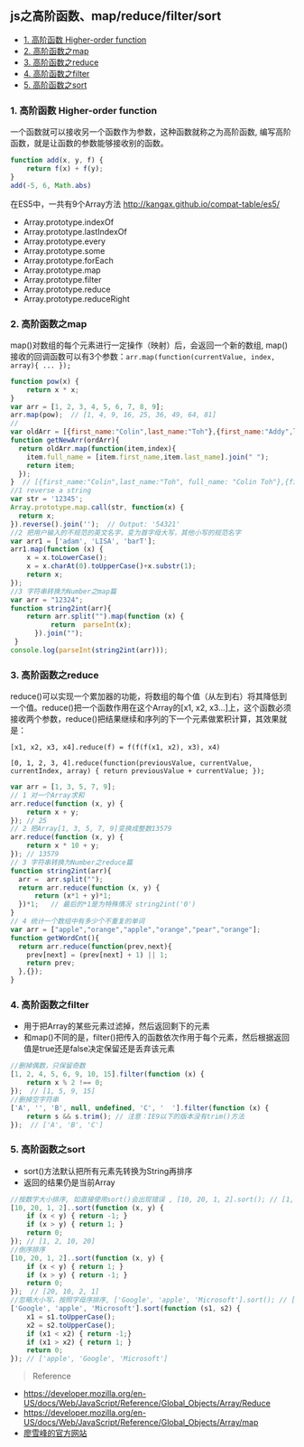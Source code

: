 ## js之高阶函数、map/reduce/filter/sort

- [1. 高阶函数 Higher-order function](#Higher-order-function)
- [2. 高阶函数之map](#map)
- [3. 高阶函数之reduce](#reduce)
- [4. 高阶函数之filter](#filter)
- [5. 高阶函数之sort](#sort)

<h3 id="Higher-order-function"> 1. 高阶函数 Higher-order function</h3>

一个函数就可以接收另一个函数作为参数，这种函数就称之为高阶函数, 编写高阶函数，就是让函数的参数能够接收别的函数。

```javascript
function add(x, y, f) {
    return f(x) + f(y);
}
add(-5, 6, Math.abs)
```

在ES5中，一共有9个Array方法 http://kangax.github.io/compat-table/es5/

- Array.prototype.indexOf
- Array.prototype.lastIndexOf
- Array.prototype.every
- Array.prototype.some
- Array.prototype.forEach
- Array.prototype.map
- Array.prototype.filter
- Array.prototype.reduce
- Array.prototype.reduceRight

<h3 id="map"> 2. 高阶函数之map</h3>

map()对数组的每个元素进行一定操作（映射）后，会返回一个新的数组, map()接收的回调函数可以有3个参数：`arr.map(function(currentValue, index, array){ ... });`

```javascript
function pow(x) {
    return x * x;
}
var arr = [1, 2, 3, 4, 5, 6, 7, 8, 9];
arr.map(pow);  // [1, 4, 9, 16, 25, 36, 49, 64, 81]
//
var oldArr = [{first_name:"Colin",last_name:"Toh"},{first_name:"Addy",last_name:"Osmani"},{first_name:"Yehuda",last_name:"Katz"}];
function getNewArr(ordArr){
  return oldArr.map(function(item,index){
    item.full_name = [item.first_name,item.last_name].join(" ");
    return item;
  });
}  // [{first_name:"Colin",last_name:"Toh", full_name: "Colin Toh"},{first_name:"Addy",last_name:"Osmani", full_name: "Addy Osmani"},{first_name:"Yehuda",last_name:"Katz", full_name: "Yehuda Katz"}];
//1 reverse a string
var str = '12345';
Array.prototype.map.call(str, function(x) {
  return x;
}).reverse().join('');  // Output: '54321'
//2 把用户输入的不规范的英文名字，变为首字母大写，其他小写的规范名字
var arr1 = ['adam', 'LISA', 'barT'];
arr1.map(function (x) {
    x = x.toLowerCase();
    x = x.charAt(0).toUpperCase()+x.substr(1);
    return x;
});
//3 字符串转换为Number之map篇
var arr = "12324";
function string2int(arr){
    return arr.split("").map(function (x) {
          return  parseInt(x);
      }).join("");
 }
console.log(parseInt(string2int(arr)));  
```

<h3 id="reduce">3. 高阶函数之reduce</h3>

reduce()可以实现一个累加器的功能，将数组的每个值（从左到右）将其降低到一个值。reduce()把一个函数作用在这个Array的[x1, x2, x3...]上，这个函数必须接收两个参数，reduce()把结果继续和序列的下一个元素做累积计算，其效果就是：

`[x1, x2, x3, x4].reduce(f) = f(f(f(x1, x2), x3), x4)`

`[0, 1, 2, 3, 4].reduce(function(previousValue, currentValue, currentIndex, array) {
  return previousValue + currentValue;
});`

```javascript
var arr = [1, 3, 5, 7, 9];
// 1 对一个Array求和
arr.reduce(function (x, y) {
    return x + y;
}); // 25
// 2 把Array[1, 3, 5, 7, 9]变换成整数13579
arr.reduce(function (x, y) {
    return x * 10 + y;
}); // 13579
// 3 字符串转换为Number之reduce篇
function string2int(arr){ 
  arr =  arr.split("");
  return arr.reduce(function (x, y) {
      return (x*1 + y)*1;
  })*1;   // 最后的*1是为特殊情况 string2int('0')
}
// 4 统计一个数组中有多少个不重复的单词
var arr = ["apple","orange","apple","orange","pear","orange"];
function getWordCnt(){
  return arr.reduce(function(prev,next){
    prev[next] = (prev[next] + 1) || 1;
    return prev;
  },{});
}
```

<h3 id="filter">4. 高阶函数之filter</h3>

- 用于把Array的某些元素过滤掉，然后返回剩下的元素
- 和map()不同的是，filter()把传入的函数依次作用于每个元素，然后根据返回值是true还是false决定保留还是丢弃该元素

```JavaScript
//删掉偶数，只保留奇数
[1, 2, 4, 5, 6, 9, 10, 15].filter(function (x) {
    return x % 2 !== 0;
});  // [1, 5, 9, 15]
//删掉空字符串
['A', '', 'B', null, undefined, 'C', '  '].filter(function (x) {
    return s && s.trim(); // 注意：IE9以下的版本没有trim()方法
});  // ['A', 'B', 'C']
```

<h3 id="sort">5. 高阶函数之sort</h3>

- sort()方法默认把所有元素先转换为String再排序
- 返回的结果仍是当前Array

```JavaScript
//按数字大小排序, 如直接使用sort()会出现错误 , [10, 20, 1, 2].sort(); // [1, 10, 2, 20]
[10, 20, 1, 2]..sort(function (x, y) {
    if (x < y) { return -1; }
    if (x > y) { return 1; }
    return 0;
}); // [1, 2, 10, 20]
//倒序排序
[10, 20, 1, 2]..sort(function (x, y) {
    if (x < y) { return 1; }
    if (x > y) { return -1; }
    return 0;
});  // [20, 10, 2, 1]
//忽略大小写，按照字母序排序, ['Google', 'apple', 'Microsoft'].sort(); // ['Google', 'Microsoft", 'apple']
['Google', 'apple', 'Microsoft'].sort(function (s1, s2) {
    x1 = s1.toUpperCase();
    x2 = s2.toUpperCase();
    if (x1 < x2) { return -1;}
    if (x1 > x2) { return 1; }
    return 0;
}); // ['apple', 'Google', 'Microsoft']
```

> Reference

- https://developer.mozilla.org/en-US/docs/Web/JavaScript/Reference/Global_Objects/Array/Reduce
- https://developer.mozilla.org/en-US/docs/Web/JavaScript/Reference/Global_Objects/Array/map
- [廖雪峰的官方网站](http://www.liaoxuefeng.com/wiki/001434446689867b27157e896e74d51a89c25cc8b43bdb3000/001434499355829ead974e550644e2ebd9fd8bb1b0dd721000)

